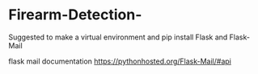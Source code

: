 # Firearm-Detection-

Suggested to make a virtual environment and pip install Flask and Flask-Mail

flask mail documentation
https://pythonhosted.org/Flask-Mail/#api
